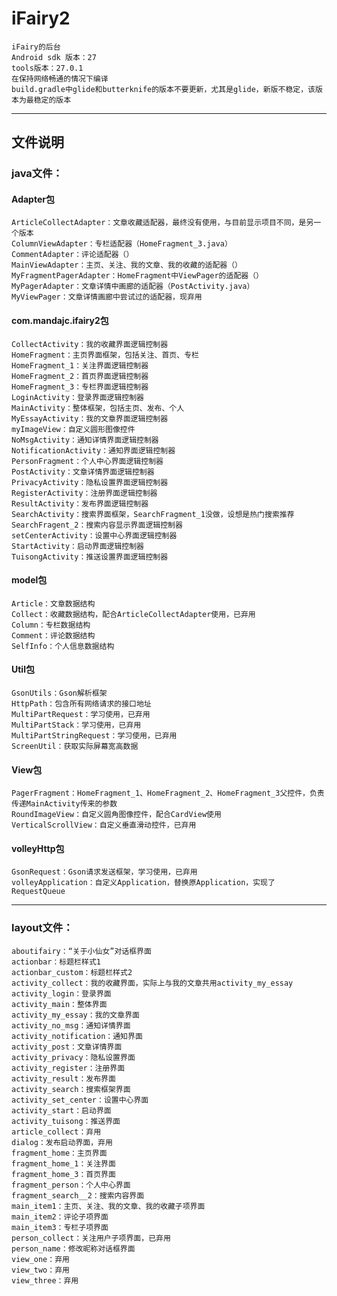 # iFairy2
    iFairy的后台
    Android sdk 版本：27
    tools版本：27.0.1
    在保持网络畅通的情况下编译
    build.gradle中glide和butterknife的版本不要更新，尤其是glide，新版不稳定，该版本为最稳定的版本
----
## 文件说明
### java文件：
#### Adapter包
    ArticleCollectAdapter：文章收藏适配器，最终没有使用，与目前显示项目不同，是另一个版本
    ColumnViewAdapter：专栏适配器（HomeFragment_3.java）
    CommentAdapter：评论适配器（）
    MainViewAdapter：主页、关注、我的文章、我的收藏的适配器（）
    MyFragmentPagerAdapter：HomeFragment中ViewPager的适配器（）
    MyPagerAdapter：文章详情中画廊的适配器（PostActivity.java）
    MyViewPager：文章详情画廊中尝试过的适配器，现弃用
#### com.mandajc.ifairy2包
    CollectActivity：我的收藏界面逻辑控制器
    HomeFragment：主页界面框架，包括关注、首页、专栏
    HomeFragment_1：关注界面逻辑控制器
    HomeFragment_2：首页界面逻辑控制器
    HomeFragment_3：专栏界面逻辑控制器
    LoginActivity：登录界面逻辑控制器
    MainActivity：整体框架，包括主页、发布、个人
    MyEssayActivity：我的文章界面逻辑控制器
    myImageView：自定义圆形图像控件
    NoMsgActivity：通知详情界面逻辑控制器
    NotificationActivity：通知界面逻辑控制器
    PersonFragment：个人中心界面逻辑控制器
    PostActivity：文章详情界面逻辑控制器
    PrivacyActivity：隐私设置界面逻辑控制器
    RegisterActivity：注册界面逻辑控制器
    ResultActivity：发布界面逻辑控制器
    SearchActivity：搜索界面框架，SearchFragment_1没做，设想是热门搜索推荐
    SearchFragent_2：搜索内容显示界面逻辑控制器
    setCenterActivity：设置中心界面逻辑控制器
    StartActivity：启动界面逻辑控制器
    TuisongActivity：推送设置界面逻辑控制器
#### model包
    Article：文章数据结构
    Collect：收藏数据结构，配合ArticleCollectAdapter使用，已弃用
    Column：专栏数据结构
    Comment：评论数据结构
    SelfInfo：个人信息数据结构
#### Util包
    GsonUtils：Gson解析框架
    HttpPath：包含所有网络请求的接口地址
    MultiPartRequest：学习使用，已弃用
    MultiPartStack：学习使用，已弃用
    MultiPartStringRequest：学习使用，已弃用
    ScreenUtil：获取实际屏幕宽高数据
#### View包
    PagerFragment：HomeFragment_1、HomeFragment_2、HomeFragment_3父控件，负责传递MainActivity传来的参数
    RoundImageView：自定义圆角图像控件，配合CardView使用
    VerticalScrollView：自定义垂直滑动控件，已弃用
#### volleyHttp包
    GsonRequest：Gson请求发送框架，学习使用，已弃用
    volleyApplication：自定义Application，替换原Application，实现了RequestQueue
----
### layout文件：
    aboutifairy：“关于小仙女”对话框界面
    actionbar：标题栏样式1
    actionbar_custom：标题栏样式2
    activity_collect：我的收藏界面，实际上与我的文章共用activity_my_essay
    activity_login：登录界面
    activity_main：整体界面
    activity_my_essay：我的文章界面
    activity_no_msg：通知详情界面
    activity_notification：通知界面
    activity_post：文章详情界面
    activity_privacy：隐私设置界面
    activity_register：注册界面
    activity_result：发布界面
    activity_search：搜索框架界面
    activity_set_center：设置中心界面
    activity_start：启动界面
    activity_tuisong：推送界面
    article_collect：弃用
    dialog：发布启动界面，弃用
    fragment_home：主页界面
    fragment_home_1：关注界面
    fragment_home_3：首页界面
    fragment_person：个人中心界面
    fragment_search__2：搜索内容界面
    main_item1：主页、关注、我的文章、我的收藏子项界面
    main_item2：评论子项界面
    main_item3：专栏子项界面
    person_collect：关注用户子项界面，已弃用
    person_name：修改昵称对话框界面
    view_one：弃用
    view_two：弃用
    view_three：弃用
